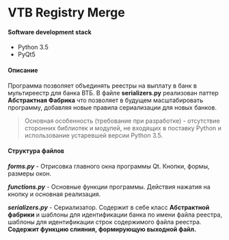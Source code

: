 # VTB Registry Merge

#### Software development stack ####
- Python 3.5
- PyQt5


#### Описание ####
Программа позволяет объединять реестры на выплату в банк в мультиреестр для банка ВТБ.
В файле **serializers.py** реализован паттер **Абстрактная Фабрика** что позволяет в будущем масштабировать 
программу, добавляя новые правила сериализации для новых банков.

> Основная особенность (требование при разработке) - отсутствие сторонних библиотек и модулей, не входящих в 
поставку Python и использование устаревшей версии Python 3.5.

#### Структура файлов ####

***forms.py*** - Отрисовка главного окна программы Qt. Кнопки, формы, размеры окон.

***functions.py*** - Основные функции программы. Действия нажатия на кнопку и основная реализация.

***serializers.py*** - Сериализатор. Содержит в себе класс **Абстрактной фабрики** и шаблоны для идентификации банка по 
имени файла реестра, шаблоны для идентификации строк содержимого файла реестра. 
**Содержит функцию слияния, формирующую выходной файл.**
